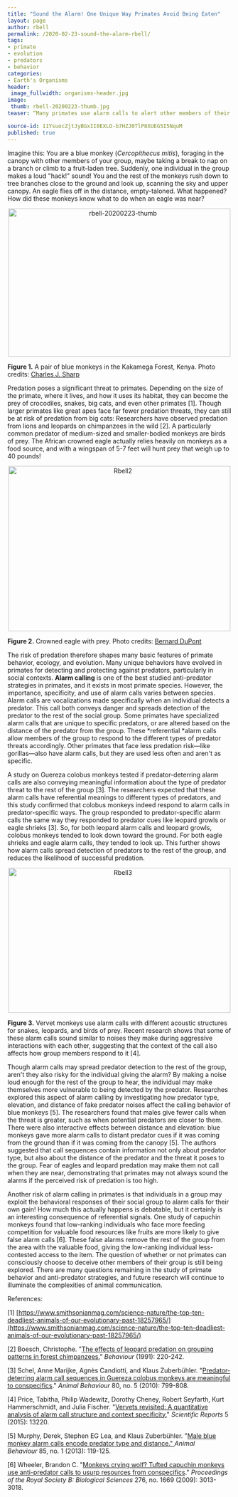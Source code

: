```yaml
---
title: "Sound the Alarm! One Unique Way Primates Avoid Being Eaten"
layout: page
author: rbell
permalink: /2020-02-23-sound-the-alarm-rbell/
tags:
- primate
- evolution
- predators
- behavior
categories:
- Earth's Organisms
header:
 image_fullwidth: organisms-header.jpg
image:
 thumb: rbell-20200223-thumb.jpg
teaser: “Many primates use alarm calls to alert other members of their group to potential predators. But how specific and effective are these alarm calls? What risks come with sounding the alarm?”

source-id: 11YsuocZjtJyBGxII0EXLO-b7HZJ0TlP8XUEG5I5NquM
published: true
---
```

Imagine this: You are a blue monkey (*Cercopithecus mitis*), foraging in the canopy with other members of your group, maybe taking a break to nap on a branch or climb to a fruit-laden tree. Suddenly, one individual in the group makes a loud "hack!" sound! You and the rest of the monkeys rush down to tree branches close to the ground and look up, scanning the sky and upper canopy. An eagle flies off in the distance, empty-taloned. What happened? How did these monkeys know what to do when an eagle was near?

<center><a data-flickr-embed="true" href="https://www.flickr.com/photos/139839751@N06/49574484836/in/dateposted-friend/" title="rbell-20200223-thumb"><img src="https://live.staticflickr.com/65535/49574484836_79067da421.jpg" width="500" height="333" alt="rbell-20200223-thumb"></a><script async src="//embedr.flickr.com/assets/client-code.js" charset="utf-8"></script></center>

**Figure 1.** A pair of blue monkeys in the Kakamega Forest, Kenya. Photo credits: [Charles J. Sharp](https://commons.wikimedia.org/wiki/File:Blue_monkey_(Cercopithecus_mitis_stuhlmanni)_pair.jpg)

Predation poses a significant threat to primates. Depending on the size of the primate, where it lives, and how it uses its habitat, they can become the prey of crocodiles, snakes, big cats, and even other primates [1]. Though larger primates like great apes face far fewer predation threats, they can still be at risk of predation from big cats: Researchers have observed predation from lions and leopards on chimpanzees in the wild [2]. A particularly common predator of medium-sized and smaller-bodied monkeys are birds of prey. The African crowned eagle actually relies heavily on monkeys as a food source, and with a wingspan of 5-7 feet will hunt prey that weigh up to 40 pounds!  

<center><a data-flickr-embed="true" href="https://www.flickr.com/photos/139839751@N06/49573977858/in/dateposted-friend/" title="Rbell2"><img src="https://live.staticflickr.com/65535/49573977858_1e70b59dde.jpg" width="500" height="371" alt="Rbell2"></a><script async src="//embedr.flickr.com/assets/client-code.js" charset="utf-8"></script></center>

**Figure 2.** Crowned eagle with prey. Photo credits: [Bernard DuPont](https://commons.wikimedia.org/wiki/File:Crowned_Eagle_(Stephanoaetus_coronatus)_with_prey_..._(29591438981).jpg)

The risk of predation therefore shapes many basic features of primate behavior, ecology, and evolution. Many unique behaviors have evolved in primates for detecting and protecting against predators, particularly in social contexts. **Alarm calling** is one of the best studied anti-predator strategies in primates, and it exists in most primate species. However, the importance, specificity, and use of alarm calls varies between species. Alarm calls are vocalizations made specifically when an individual detects a predator. This call both conveys danger and spreads detection of the predator to the rest of the social group. Some primates have specialized alarm calls that are unique to specific predators, or are altered based on the distance of the predator from the group. These *referential *alarm calls allow members of the group to respond to the different types of predator threats accordingly. Other primates that face less predation risk—like gorillas—also have alarm calls, but they are used less often and aren't as specific.  

A study on Guereza colobus monkeys tested if predator-deterring alarm calls are also conveying meaningful information about the type of predator threat to the rest of the group [3]. The researchers expected that these alarm calls have referential meanings to different types of predators, and this study confirmed that colobus monkeys indeed respond to alarm calls in predator-specific ways. The group responded to predator-specific alarm calls the same way they responded to predator cues like leopard growls or eagle shrieks [3]. So, for both leopard alarm calls and leopard growls, colobus monkeys tended to look down toward the ground. For both eagle shrieks and eagle alarm calls, they tended to look up. This further shows how alarm calls spread detection of predators to the rest of the group, and reduces the likelihood of successful predation.

<center><a data-flickr-embed="true" href="https://www.flickr.com/photos/139839751@N06/49574484791/in/dateposted-friend/" title="Rbell3"><img src="https://live.staticflickr.com/65535/49574484791_fb6a31377e.jpg" width="500" height="326" alt="Rbell3"></a><script async src="//embedr.flickr.com/assets/client-code.js" charset="utf-8"></script></center>

**Figure 3.** Vervet monkeys use alarm calls with different acoustic structures for snakes, leopards, and birds of prey. Recent research shows that some of these alarm calls sound similar to noises they make during aggressive interactions with each other, suggesting that the context of the call also affects how group members respond to it [4].

Though alarm calls may spread predator detection to the rest of the group, aren't they also risky for the individual giving the alarm? By making a noise loud enough for the rest of the group to hear, the individual may make themselves more vulnerable to being detected by the predator. Researches explored this aspect of alarm calling by investigating how predator type, elevation, and distance of fake predator noises affect the calling behavior of blue monkeys [5]. The researchers found that males give fewer calls when the threat is greater, such as when potential predators are closer to them. There were also interactive effects between distance and elevation: blue monkeys gave more alarm calls to distant predator cues if it was coming from the ground than if it was coming from the canopy [5]. The authors suggested that call sequences contain information not only about predator type, but also about the distance of the predator and the threat it poses to the group. Fear of eagles and leopard predation may make them not call when they are near, demonstrating that primates may not always sound the alarms if the perceived risk of predation is too high.

Another risk of alarm calling in primates is that individuals in a group may exploit the behavioral responses of their social group to alarm calls for their own gain! How much this actually happens is debatable, but it certainly is an interesting consequence of referential signals. One study of capuchin monkeys found that low-ranking individuals who face more feeding competition for valuable food resources like fruits are more likely to give false alarm calls [6]. These false alarms remove the rest of the group from the area with the valuable food, giving the low-ranking individual less-contested access to the item. The question of whether or not primates can consciously choose to deceive other members of their group is still being explored. There are many questions remaining in the study of primate behavior and anti-predator strategies, and future research will continue to illuminate the complexities of animal communication.

References:

[1] [https://www.smithsonianmag.com/science-nature/the-top-ten-deadliest-animals-of-our-evolutionary-past-18257965/](https://www.smithsonianmag.com/science-nature/the-top-ten-deadliest-animals-of-our-evolutionary-past-18257965/) 

[2] Boesch, Christophe. "[The effects of leopard predation on grouping patterns in forest chimpanzees.](https://www.jstor.org/stable/4534940?casa_token=UDD65uH_2tMAAAAA:D2U2LxF3joAIxvEiw9FT5PNhaZeWYxZdo6AjzH-8FeTn1Kql_b-IFCXStrBERM2X5TQppNMJqv-70yCQ0IPhs7D2D06szlvnaSY3xlvhaJ-yB8OJGfg&seq=2#metadata_info_tab_contents)" *Behaviour* (1991): 220-242.

[3] Schel, Anne Marijke, Agnès Candiotti, and Klaus Zuberbühler. "[Predator-deterring alarm call sequences in Guereza colobus monkeys are meaningful to conspecifics](https://doc.rero.ch/record/232397/files/Schel_A._M._-_Predator-deterring_alarm_call_sequences_20141007.pdf)." *Animal Behaviour* 80, no. 5 (2010): 799-808.

[4] Price, Tabitha, Philip Wadewitz, Dorothy Cheney, Robert Seyfarth, Kurt Hammerschmidt, and Julia Fischer. "[Vervets revisited: A quantitative analysis of alarm call structure and context specificity.](https://www.ncbi.nlm.nih.gov/pmc/articles/PMC4541072/pdf/srep13220.pdf)" *Scientific Reports* 5 (2015): 13220. 

[5] Murphy, Derek, Stephen EG Lea, and Klaus Zuberbühler. "[Male blue monkey alarm calls encode predator type and distance." ](https://s3.amazonaws.com/academia.edu.documents/32920237/male_blue_monkeys_alarm_calls_Murphy_et_al_2013.pdf?response-content-disposition=inline%3B%20filename%3DMale_blue_monkey_alarm_calls_encode_pred.pdf&X-Amz-Algorithm=AWS4-HMAC-SHA256&X-Amz-Credential=AKIAIWOWYYGZ2Y53UL3A%2F20200211%2Fus-east-1%2Fs3%2Faws4_request&X-Amz-Date=20200211T013403Z&X-Amz-Expires=3600&X-Amz-SignedHeaders=host&X-Amz-Signature=10b5fbe6168a20ff5ce98f3fcc656fbfd28e2d1a4aedad26f54263fd3e269c93)*Animal Behaviour* 85, no. 1 (2013): 119-125.

[6] Wheeler, Brandon C. "[Monkeys crying wolf? Tufted capuchin monkeys use anti-predator calls to usurp resources from conspecifics](https://royalsocietypublishing.org/doi/pdf/10.1098/rspb.2009.0544?casa_token=RzL5ky3VlUgAAAAA:NBGAAoDT82X6WRTIyK9eGPira9nPr9TKp4vejZgMUTECLvrdlqNYn-wah761FpWledanjIGqxzYtCw)." *Proceedings of the Royal Society B: Biological Sciences* 276, no. 1669 (2009): 3013-3018.

